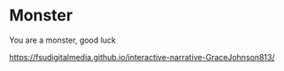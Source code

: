 # Monster
You are a monster, good luck

https://fsudigitalmedia.github.io/interactive-narrative-GraceJohnson813/
